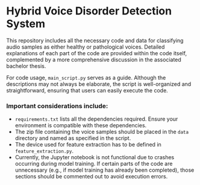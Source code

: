 # Hybrid Voice Disorder Detection System
This repository includes all the necessary code and data for classifying audio samples as either healthy or pathological voices. Detailed explanations of each part of the code are provided within the code itself, complemented by a more comprehensive discussion in the associated bachelor thesis.

For code usage, `main_script.py` serves as a guide. Although the descriptions may not always be elaborate, the script is well-organized and straightforward, ensuring that users can easily execute the code.

### Important considerations include:
- `requirements.txt` lists all the dependencies required. Ensure your environment is compatible with these dependencies.
- The zip file containing the voice samples should be placed in the `data` directory and named as specified in the script.
- The device used for feature extraction has to be defined in `feature_extraction.py`.
- Currently, the Jupyter notebook is not functional due to crashes occurring during model training. If certain parts of the code are unnecessary (e.g., if model training has already been completed), those sections should be commented out to avoid execution errors.
